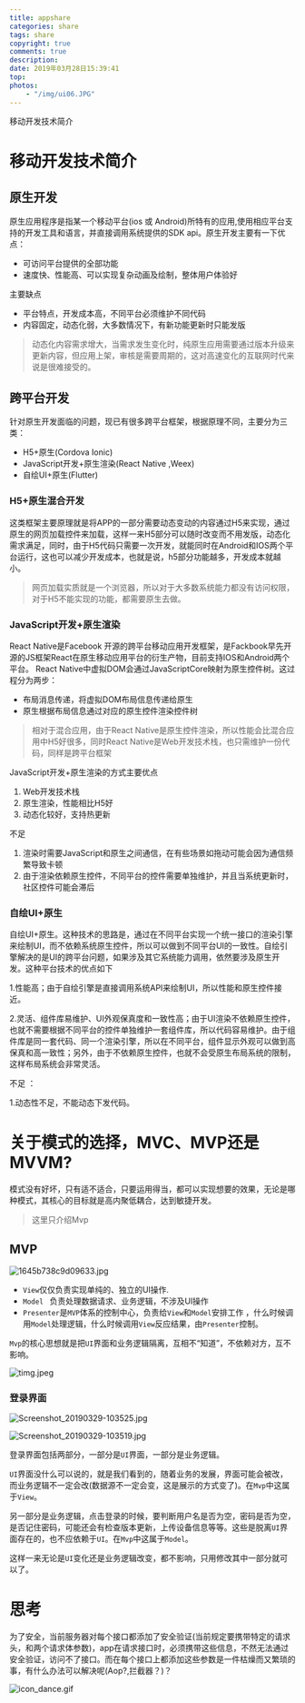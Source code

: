 ```yaml
---
title: appshare
categories: share
tags: share
copyright: true
comments: true
description: 
date: 2019年03月28日15:39:41
top:
photos: 
    - "/img/ui06.JPG"
---
```

  
移动开发技术简介
<!--more-->
# 移动开发技术简介

## 原生开发

原生应用程序是指某一个移动平台(ios 或 Android)所特有的应用,使用相应平台支持的开发工具和语言，并直接调用系统提供的SDK api。原生开发主要有一下优点：

- 可访问平台提供的全部功能
- 速度快、性能高、可以实现复杂动画及绘制，整体用户体验好

主要缺点

- 平台特点，开发成本高，不同平台必须维护不同代码
- 内容固定，动态化弱，大多数情况下，有新功能更新时只能发版

> 动态化内容需求增大，当需求发生变化时，纯原生应用需要通过版本升级来更新内容，但应用上架，审核是需要周期的，这对高速变化的互联网时代来说是很难接受的。


## 跨平台开发

针对原生开发面临的问题，现已有很多跨平台框架，根据原理不同，主要分为三类：

- H5+原生(Cordova Ionic)
- JavaScript开发+原生渲染(React Native ,Weex)
- 自绘UI+原生(Flutter)

### H5+原生混合开发
这类框架主要原理就是将APP的一部分需要动态变动的内容通过H5来实现，通过原生的网页加载控件来加载，这样一来H5部分可以随时改变而不用发版，动态化需求满足，同时，由于H5代码只需要一次开发，就能同时在Android和IOS两个平台运行，这也可以减少开发成本，也就是说，h5部分功能越多，开发成本就越小。

> 网页加载实质就是一个浏览器，所以对于大多数系统能力都没有访问权限，对于H5不能实现的功能，都需要原生去做。

### JavaScript开发+原生渲染
React Native是Facebook 开源的跨平台移动应用开发框架，是Fackbook早先开源的JS框架React在原生移动应用平台的衍生产物，目前支持IOS和Android两个平台。
React Native中虚拟DOM会通过JavaScriptCore映射为原生控件树。这过程分为两步：

- 布局消息传递，将虚拟DOM布局信息传递给原生
- 原生根据布局信息通过对应的原生控件渲染控件树


> 相对于混合应用，由于React Native是原生控件渲染，所以性能会比混合应用中H5好很多，同时React Native是Web开发技术栈，也只需维护一份代码，同样是跨平台框架


JavaScript开发+原生渲染的方式主要优点

1. Web开发技术栈
2. 原生渲染，性能相比H5好
3. 动态化较好，支持热更新


不足

1. 渲染时需要JavaScript和原生之间通信，在有些场景如拖动可能会因为通信频繁导致卡顿
2. 由于渲染依赖原生控件，不同平台的控件需要单独维护，并且当系统更新时，社区控件可能会滞后


### 自绘UI+原生

自绘UI+原生。这种技术的思路是，通过在不同平台实现一个统一接口的渲染引擎来绘制UI，而不依赖系统原生控件，所以可以做到不同平台UI的一致性。自绘引擎解决的是UI的跨平台问题，如果涉及其它系统能力调用，依然要涉及原生开发。这种平台技术的优点如下

1.性能高；由于自绘引擎是直接调用系统API来绘制UI，所以性能和原生控件接近。

2.灵活、组件库易维护、UI外观保真度和一致性高；由于UI渲染不依赖原生控件，也就不需要根据不同平台的控件单独维护一套组件库，所以代码容易维护。由于组件库是同一套代码、同一个渲染引擎，所以在不同平台，组件显示外观可以做到高保真和高一致性；另外，由于不依赖原生控件，也就不会受原生布局系统的限制，这样布局系统会非常灵活。

不足 ：

1.动态性不足，不能动态下发代码。


# 关于模式的选择，MVC、MVP还是MVVM?

模式没有好坏，只有适不适合，只要运用得当，都可以实现想要的效果，无论是哪种模式，其核心的目标就是高内聚低耦合，达到敏捷开发。

> 这里只介绍Mvp

## MVP

![1645b738c9d09633.jpg](https://upload-images.jianshu.io/upload_images/2018603-55f8c128b7717180.jpg?imageMogr2/auto-orient/strip%7CimageView2/2/w/1240)

 - `View`仅仅负责实现单纯的、独立的UI操作.
 - `Model ` 负责处理数据请求、业务逻辑，不涉及UI操作
 - `Presenter`是`MVP`体系的控制中心，负责给`View`和`Model`安排工作 ，什么时候调用`Model`处理逻辑，什么时候调用`View`反应结果，由`Presenter`控制。

`Mvp`的核心思想就是把`UI`界面和业务逻辑隔离，互相不“知道”，不依赖对方，互不影响。

![timg.jpeg](https://upload-images.jianshu.io/upload_images/2018603-660e142f0615adf4.jpeg?imageMogr2/auto-orient/strip%7CimageView2/2/w/1240)


### 登录界面
![Screenshot_20190329-103525.jpg](https://upload-images.jianshu.io/upload_images/2018603-93d262b26873b265.jpg?imageMogr2/auto-orient/strip%7CimageView2/2/w/1240)

![Screenshot_20190329-103519.jpg](https://upload-images.jianshu.io/upload_images/2018603-89117c6338a23389.jpg?imageMogr2/auto-orient/strip%7CimageView2/2/w/1240)



登录界面包括两部分，一部分是`UI`界面，一部分是业务逻辑。

`UI`界面没什么可以说的，就是我们看到的，随着业务的发展，界面可能会被改，而业务逻辑不一定会改(数据源不一定会变，这是展示的方式变了)。在`Mvp`中这属于`View`。

另一部分是业务逻辑，点击登录的时候，要判断用户名是否为空，密码是否为空，是否记住密码，可能还会有检查版本更新，上传设备信息等等。这些是脱离`UI`界面存在的，也不应依赖于`UI`。在`Mvp`中这属于`Model`。

这样一来无论是`UI`变化还是业务逻辑改变，都不影响，只用修改其中一部分就可以了。



# 思考
为了安全，当前服务器对每个接口都添加了安全验证(当前规定要携带特定的请求头，和两个请求体参数)，app在请求接口时，必须携带这些信息，不然无法通过安全验证，访问不了接口。而在每个接口上都添加这些参数是一件枯燥而又繁琐的事，有什么办法可以解决呢(Aop?,拦截器？)？


![icon_dance.gif](https://upload-images.jianshu.io/upload_images/2018603-5345becd71acf903.gif?imageMogr2/auto-orient/strip)













